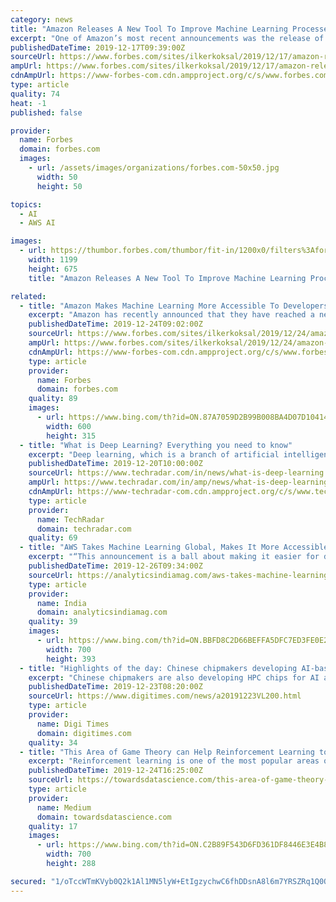 ```yaml
---
category: news
title: "Amazon Releases A New Tool To Improve Machine Learning Processes"
excerpt: "One of Amazon’s most recent announcements was the release of their new tool called Amazon Rekognition Custom Labels. This advanced tool has the capability to improve machine learning on a whole new scale, allowing for better data analysis and object ..."
publishedDateTime: 2019-12-17T09:39:00Z
sourceUrl: https://www.forbes.com/sites/ilkerkoksal/2019/12/17/amazon-releases-a-new-tool-to-improve-machine-learning-processes/
ampUrl: https://www.forbes.com/sites/ilkerkoksal/2019/12/17/amazon-releases-a-new-tool-to-improve-machine-learning-processes/amp/
cdnAmpUrl: https://www-forbes-com.cdn.ampproject.org/c/s/www.forbes.com/sites/ilkerkoksal/2019/12/17/amazon-releases-a-new-tool-to-improve-machine-learning-processes/amp/
type: article
quality: 74
heat: -1
published: false

provider:
  name: Forbes
  domain: forbes.com
  images:
    - url: /assets/images/organizations/forbes.com-50x50.jpg
      width: 50
      height: 50

topics:
  - AI
  - AWS AI

images:
  - url: https://thumbor.forbes.com/thumbor/fit-in/1200x0/filters%3Aformat%28jpg%29/https%3A%2F%2Fspecials-images.forbesimg.com%2Fimageserve%2F5df8a126e961e10007393d3f%2F0x0.jpg%3FcropX1%3D0%26cropX2%3D4000%26cropY1%3D203%26cropY2%3D2453
    width: 1199
    height: 675
    title: "Amazon Releases A New Tool To Improve Machine Learning Processes"

related:
  - title: "Amazon Makes Machine Learning More Accessible To Developers"
    excerpt: "Amazon has recently announced that they have reached a new milestone in machine learning improvement. The company has proudly announced a brand new approach that will bring machine learning technology closer to developers across the globe. Besides their already impressive collection of tools for the development of machine learning models ..."
    publishedDateTime: 2019-12-24T09:02:00Z
    sourceUrl: https://www.forbes.com/sites/ilkerkoksal/2019/12/24/amazon-makes-machine-learning-more-accessible-to-developers/
    ampUrl: https://www.forbes.com/sites/ilkerkoksal/2019/12/24/amazon-makes-machine-learning-more-accessible-to-developers/amp/
    cdnAmpUrl: https://www-forbes-com.cdn.ampproject.org/c/s/www.forbes.com/sites/ilkerkoksal/2019/12/24/amazon-makes-machine-learning-more-accessible-to-developers/amp/
    type: article
    provider:
      name: Forbes
      domain: forbes.com
    quality: 89
    images:
      - url: https://www.bing.com/th?id=ON.87A7059D2B99B008BA4D07D1041495F5
        width: 600
        height: 315
  - title: "What is Deep Learning? Everything you need to know"
    excerpt: "Deep learning, which is a branch of artificial intelligence, aims to replicate our ability to learn and evolve in machines. At the end of the day, deep learning allows computers to take in new information, decipher it, and produce an output—all without ..."
    publishedDateTime: 2019-12-20T10:00:00Z
    sourceUrl: https://www.techradar.com/in/news/what-is-deep-learning
    ampUrl: https://www.techradar.com/in/amp/news/what-is-deep-learning
    cdnAmpUrl: https://www-techradar-com.cdn.ampproject.org/c/s/www.techradar.com/in/amp/news/what-is-deep-learning
    type: article
    provider:
      name: TechRadar
      domain: techradar.com
    quality: 69
  - title: "AWS Takes Machine Learning Global, Makes It More Accessible & Easy"
    excerpt: "“This announcement is a ball about making it easier for developers to add machine learning predictions to their products and their processes by integrating those predictions directly with their databases,” said Matt Wood, VP of artificial intelligence at AWS. It won’t be long until all applications have machine learning and artificial ..."
    publishedDateTime: 2019-12-26T09:34:00Z
    sourceUrl: https://analyticsindiamag.com/aws-takes-machine-learning-global-makes-it-more-accessible-easy/
    type: article
    provider:
      name: India
      domain: analyticsindiamag.com
    quality: 39
    images:
      - url: https://www.bing.com/th?id=ON.BBFD8C2D66BEFFA5DFC7ED3FE0E23DDD
        width: 700
        height: 393
  - title: "Highlights of the day: Chinese chipmakers developing AI-based ASICs"
    excerpt: "Chinese chipmakers are also developing HPC chips for AI and deep learning applications with the goal of volume producing them in 2021. The development in China is promising big challenges to the US vendors, such as Intel, who have been dominanting forces ..."
    publishedDateTime: 2019-12-23T08:20:00Z
    sourceUrl: https://www.digitimes.com/news/a20191223VL200.html
    type: article
    provider:
      name: Digi Times
      domain: digitimes.com
    quality: 34
  - title: "This Area of Game Theory can Help Reinforcement Learning to Scale to Infinite Agents"
    excerpt: "Reinforcement learning is one of the most popular areas of research in deep learning nowadays. Part of the popularity of reinforcement learning is due to the fact that is one of the learning methods that resembles human cognition the closets. In reinforcement learning scenarios and agent learns organically by taking actions on an environment ..."
    publishedDateTime: 2019-12-24T16:25:00Z
    sourceUrl: https://towardsdatascience.com/this-area-of-game-theory-can-help-reinforcement-learning-to-scale-to-infinite-agents-7c775a528726
    type: article
    provider:
      name: Medium
      domain: towardsdatascience.com
    quality: 17
    images:
      - url: https://www.bing.com/th?id=ON.C2B89F543D6FD361DF8446E3E4B8654D
        width: 700
        height: 288

secured: "1/oTccWTmKVyb0Q2k1Al1MN5lyW+EtIgzychwC6fhDDsnA8l6m7YRSZRq1Q0OyeAajNZFm5B/iIEZX7v1Ida+AXRsL/oS1Xhdv8esxuETE3PIsmzA2lwx6fouw11r/Bj04chFfYH3J2XSUqehRA4y6jwuLrDyMboebBtA0Wu/Fzw/2/H+UynmdennBYIAkdb39bCZPgTEOsAWL8M8kNiqkvGWWppTMHgjRS6cFQQtJ8rCk8EjmjxKscuwe+wtSZ4ivYuzDlkD7wviXg9jK70GA==;Wg/ugY9jGbByZW93/wFnYg=="
---
```


